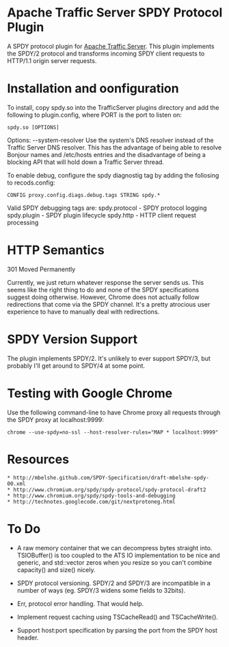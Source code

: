 Apache Traffic Server SPDY Protocol Plugin
==========================================

A SPDY protocol plugin for [Apache Traffic
Server](http://trafficserver.apache.org). This plugin implements
the SPDY/2 protocol and transforms incoming SPDY client requests
to HTTP/1.1 origin server requests.

Installation and oonfiguration
==============================

To install, copy spdy.so into the TrafficServer plugins directory and add the
following to plugin.config, where PORT is the port to listen on:

    spdy.so [OPTIONS]

Options:
    --system-resolver
    Use the system's DNS resolver instead of the Traffic Server DNS resolver.
    This has the advantage of being able to resolve Bonjour names and
    /etc/hosts entries and the disadvantage of being a blocking API that will
    hold down a Traffic Server thread.

To enable debug, configure the spdy diagnostig tag by adding the follosing to
recods.config:

    CONFIG proxy.config.diags.debug.tags STRING spdy.*

Valid SPDY debugging tags are:
    spdy.protocol   - SPDY protocol logging
    spdy.plugin     - SPDY plugin lifecycle
    spdy.http       - HTTP client request processing

HTTP Semantics
==============

301 Moved Permanently

Currently, we just return whatever response the server sends us.
This seems like the right thing to do and none of the SPDY
specifications suggest doing otherwise. However, Chrome does not
actually follow redirections that come via the SPDY channel. It's
a pretty atrocious user experience to have to manually deal with
redirections.

SPDY Version Support
====================

The plugin implements SPDY/2. It's unlikely to ever support SPDY/3, but
probably I'll get around to SPDY/4 at some point.

Testing with Google Chrome
==========================

Use the following command-line to have Chrome proxy all requests through the
SPDY proxy at localhost:9999:

    chrome --use-spdy=no-ssl --host-resolver-rules="MAP * localhost:9999"

Resources
=========

    * http://mbelshe.github.com/SPDY-Specification/draft-mbelshe-spdy-00.xml
    * http://www.chromium.org/spdy/spdy-protocol/spdy-protocol-draft2
    * http://www.chromium.org/spdy/spdy-tools-and-debugging
    * http://technotes.googlecode.com/git/nextprotoneg.html

To Do
=====

* A raw memory container that we can decompress bytes straight into.
  TSIOBuffer() is too coupled to the ATS IO implementation to be
  nice and generic, and std::vector zeros when you resize so you
  can't combine capacity() and size() nicely.

* SPDY protocol versioning. SPDY/2 and SPDY/3 are incompatible in
  a number of ways (eg. SPDY/3 widens some fields to 32bits).

* Err, protocol error handling. That would help.

* Implement request caching using TSCacheRead() and TSCacheWrite().

* Support host:port specification by parsing the port from the SPDY
  host header.
